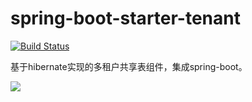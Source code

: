 # spring-boot-starter-tenant

[![Build Status](https://travis-ci.org/cjjava/spring-boot-starter-tenant.svg?branch=master)](https://travis-ci.org/cjjava/spring-boot-starter-tenant)

基于hibernate实现的多租户共享表组件，集成spring-boot。

![](https://github.com/cjjava/spring-boot-starter-tenant/blob/master/MultiTenant.png)

